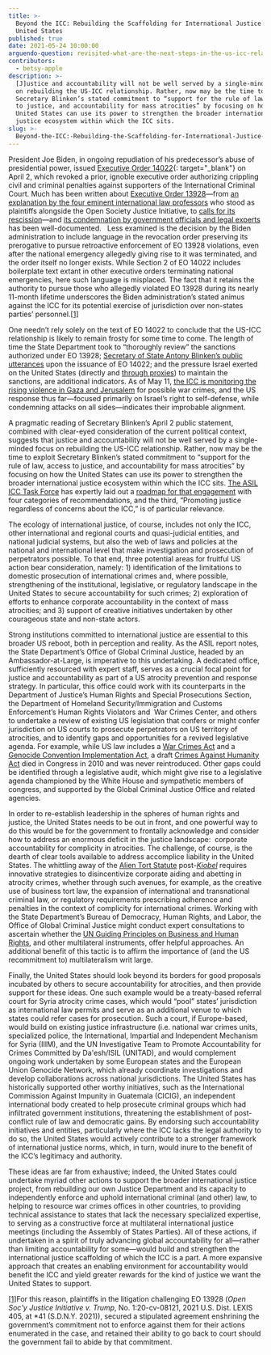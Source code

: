 ```yaml
---
title: >-
  Beyond the ICC: Rebuilding the Scaffolding for International Justice with the
  United States
published: true
date: 2021-05-24 10:00:00
arguendo-question: revisited-what-are-the-next-steps-in-the-us-icc-relationship
contributors:
  - betsy-apple
description: >-
  [J]ustice and accountability will not be well served by a single-minded focus
  on rebuilding the US-ICC relationship. Rather, now may be the time to exploit
  Secretary Blinken’s stated commitment to “support for the rule of law, access
  to justice, and accountability for mass atrocities” by focusing on how the
  United States can use its power to strengthen the broader international
  justice ecosystem within which the ICC sits.
slug: >-
  Beyond-the-ICC:-Rebuilding-the-Scaffolding-for-International-Justice-with-the-United-States
---
```

President Joe Biden, in ongoing repudiation of his predecessor’s abuse of presidential power, issued [Executive Order 14022](https://www.govinfo.gov/content/pkg/FR-2021-04-07/pdf/2021-07239.pdf){: target="_blank"} on April 2, which revoked a prior, ignoble executive order authorizing crippling civil and criminal penalties against supporters of the International Criminal Court. Much has been written about [Executive Order 13928](https://www.federalregister.gov/documents/2020/06/15/2020-12953/blocking-property-of-certain-persons-associated-with-the-international-criminal-court)—from [an explanation by the four eminent international law professors](https://www.justsecurity.org/72733/why-we-are-suing-president-trump/) who stood as plaintiffs alongside the Open Society Justice Initiative, to [calls for its rescission](https://www.jurist.org/commentary/2021/04/arnpriester-apple-icc-sanctions-executive-order/)—and [its condemnation by government officials and legal experts](https://www.justsecurity.org/72256/the-intl-criminal-court-executive-order-global-reactions-compiled/) has been well-documented.&nbsp; &nbsp;Less examined is the decision by the Biden administration to include language in the revocation order preserving its prerogative to pursue retroactive enforcement of EO 13928 violations, even after the national emergency allegedly giving rise to it was terminated, and the order itself no longer exists. While Section 2 of EO 14022 includes boilerplate text extant in other executive orders terminating national emergencies, here such language is misplaced. The fact that it retains the authority to pursue those who allegedly violated EO 13928 during its nearly 11-month lifetime underscores the Biden administration’s stated animus against the ICC for its potential exercise of jurisdiction over non-states parties’ personnel.[\[1\]](#_ftn1)

One needn’t rely solely on the text of EO 14022 to conclude that the US-ICC relationship is likely to remain frosty for some time to come. The length of time the State Department took to “thoroughly review” the sanctions authorized under EO 13928; [Secretary of State Antony Blinken’s public utterances](https://www.state.gov/ending-sanctions-and-visa-restrictions-against-personnel-of-the-international-criminal-court/) upon the issuance of EO 14022; and the pressure Israel exerted on the United States (directly and [through proxies](https://www.haaretz.com/us-news/.premium-pro-israel-senators-to-call-on-blinken-to-take-stronger-action-on-war-crimes-probe-1.9570846)) to maintain the sanctions, are additional indicators. As of May 11, [the ICC is monitoring the rising violence in Gaza and Jerusalem](https://www.nytimes.com/live/2021/05/12/world/israel-jerusalem-gaza#icc-israel-palestinians-war-crimes) for possible war crimes, and the US response thus far—focused primarily on Israel’s right to self-defense, while condemning attacks on all sides—indicates their improbable alignment. &nbsp; &nbsp;&nbsp;

A pragmatic reading of Secretary Blinken’s April 2 public statement, combined with clear-eyed consideration of the current political context, suggests that justice and accountability will not be well served by a single-minded focus on rebuilding the US-ICC relationship. Rather, now may be the time to exploit Secretary Blinken’s stated commitment to “support for the rule of law, access to justice, and accountability for mass atrocities” by focusing on how the United States can use its power to strengthen the broader international justice ecosystem within which the ICC sits. [The ASIL ICC Task Force](https://asil.org/asil-icc-task-force) has expertly laid out a [roadmap for that engagement](https://www.asil-us-icc-task-force.org/) with four categories of recommendations, and the third, “Promoting justice regardless of concerns about the ICC,” is of particular relevance.

The ecology of international justice, of course, includes not only the ICC, other international and regional courts and quasi-judicial entities, and national judicial systems, but also the web of laws and policies at the national and international level that make investigation and prosecution of perpetrators possible. To that end, three potential areas for fruitful US action bear consideration, namely: 1) identification of the limitations to domestic prosecution of international crimes and, where possible, strengthening of the institutional, legislative, or regulatory landscape in the United States to secure accountability for such crimes; 2) exploration of efforts to enhance corporate accountability in the context of mass atrocities; and 3) support of creative initiatives undertaken by other courageous state and non-state actors.

Strong institutions committed to international justice are essential to this broader US reboot, both in perception and reality. As the ASIL report notes, the State Department’s Office of Global Criminal Justice, headed by an Ambassador-at-Large, is imperative to this undertaking. A dedicated office, sufficiently resourced with expert staff, serves as a crucial focal point for justice and accountability as part of a US atrocity prevention and response strategy. In particular, this office could work with its counterparts in the Department of Justice’s Human Rights and Special Prosecutions Section, the Department of Homeland Security/Immigration and Customs Enforcement’s Human Rights Violators and &nbsp;War Crimes Center, and others to undertake a review of existing US legislation that confers or might confer jurisdiction on US courts to prosecute perpetrators on US territory of atrocities, and to identify gaps and opportunities for a revived legislative agenda. For example, while US law includes a [War Crimes Act](https://www.congress.gov/bill/104th-congress/house-bill/3680/text) and a [Genocide Convention Implementation Act](https://www.law.cornell.edu/uscode/text/18/1091), a draft [Crimes Against Humanity Act](https://www.congress.gov/bill/111th-congress/senate-bill/1346) died in Congress in 2010 and was never reintroduced. Other gaps could be identified through a legislative audit, which might give rise to a legislative agenda championed by the White House and sympathetic members of congress, and supported by the Global Criminal Justice Office and related agencies.

In order to re-establish leadership in the spheres of human rights and justice, the United States needs to be out in front, and one powerful way to do this would be for the government to frontally acknowledge and consider how to address an enormous deficit in the justice landscape:&nbsp; corporate accountability for complicity in atrocities. The challenge, of course, is the dearth of clear tools available to address accomplice liability in the United States. The whittling away of the [Alien Tort Statute](https://www.law.cornell.edu/uscode/text/28/1350) post-[*Kiobel*](https://www.law.cornell.edu/supremecourt/text/10-1491) requires innovative strategies to disincentivize corporate aiding and abetting in atrocity crimes, whether through such avenues, for example, as the creative use of business tort law, the expansion of international and transnational criminal law, or regulatory requirements prescribing adherence and penalties in the context of complicity for international crimes. Working with the State Department’s Bureau of Democracy, Human Rights, and Labor, the Office of Global Criminal Justice might conduct expert consultations to ascertain whether the [UN Guiding Principles on Business and Human Rights](https://www.business-humanrights.org/en/big-issues/un-guiding-principles-on-business-human-rights/text-of-the-guiding-principles/), and other multilateral instruments, offer helpful approaches. An additional benefit of this tactic is to affirm the importance of (and the US recommitment to) multilateralism writ large.

Finally, the United States should look beyond its borders for good proposals incubated by others to secure accountability for atrocities, and then provide support for these ideas. One such example would be a treaty-based referral court for Syria atrocity crime cases, which would “pool” states’ jurisdiction as international law permits and serve as an additional venue to which states could refer cases for prosecution. Such a court, if Europe-based, would build on existing justice infrastructure (i.e. national war crimes units, specialized police, the International, Impartial and Independent Mechanism for Syria (IIIM), and the UN Investigative Team to Promote Accountability for Crimes Committed by Da'esh/ISIL (UNITAD), and would complement ongoing work undertaken by some European states and the European Union Genocide Network, which already coordinate investigations and develop collaborations across national jurisdictions. The United States has historically supported other worthy initiatives, such as the International Commission Against Impunity in Guatemala (CICIG), an independent international body created to help prosecute criminal groups which had infiltrated government institutions, threatening the establishment of post-conflict rule of law and democratic gains. By endorsing such accountability initiatives and entities, particularly where the ICC lacks the legal authority to do so, the United States would actively contribute to a stronger framework of international justice norms, which, in turn, would inure to the benefit of the ICC’s legitimacy and authority. &nbsp;

These ideas are far from exhaustive; indeed, the United States could undertake myriad other actions to support the broader international justice project, from rebuilding our own Justice Department and its capacity to independently enforce and uphold international criminal (and other) law, to helping to resource war crimes offices in other countries, to providing technical assistance to states that lack the necessary specialized expertise, to serving as a constructive force at multilateral international justice meetings (including the Assembly of States Parties). All of these actions, if undertaken in a spirit of truly advancing global accountability for all—rather than limiting accountability for some—would build and strengthen the international justice scaffolding of which the ICC is a part. A more expansive approach that creates an enabling environment for accountability would benefit the ICC and yield greater rewards for the kind of justice we want the United States to support.

[\[1\]](#_ftnref1)For this reason, plaintiffs in the litigation challenging EO 13928 (*Open Soc'y Justice Initiative v. Trump*, No. 1:20-cv-08121, 2021 U.S. Dist. LEXIS 405, at \*41 (S.D.N.Y. 2021)), secured a stipulated agreement enshrining the government’s commitment not to enforce against them for their actions enumerated in the case, and retained their ability to go back to court should the government fail to abide by that commitment.
